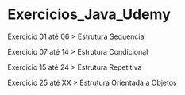 # Exercicios_Java_Udemy

Exercicio 01 até 06 > Estrutura Sequencial

Exercicio 07 até 14 > Estrutura Condicional

Exercicio 15 até 24 > Estrutura Repetitiva

Exercicio 25 até XX > Estrutura Orientada a Objetos
